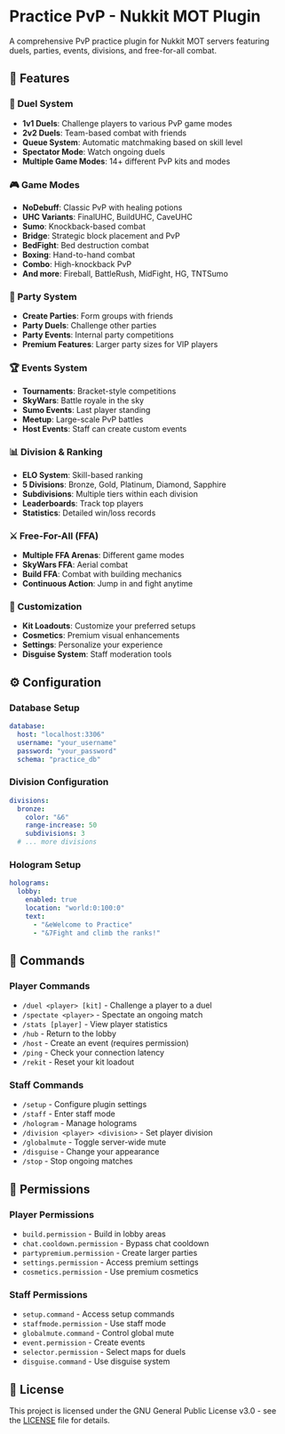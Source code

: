 # Practice PvP - Nukkit MOT Plugin

A comprehensive PvP practice plugin for Nukkit MOT servers featuring duels, parties, events, divisions, and free-for-all combat.

## 🚀 Features

### 🥊 Duel System
- **1v1 Duels**: Challenge players to various PvP game modes
- **2v2 Duels**: Team-based combat with friends
- **Queue System**: Automatic matchmaking based on skill level
- **Spectator Mode**: Watch ongoing duels
- **Multiple Game Modes**: 14+ different PvP kits and modes

### 🎮 Game Modes
- **NoDebuff**: Classic PvP with healing potions
- **UHC Variants**: FinalUHC, BuildUHC, CaveUHC
- **Sumo**: Knockback-based combat
- **Bridge**: Strategic block placement and PvP
- **BedFight**: Bed destruction combat
- **Boxing**: Hand-to-hand combat
- **Combo**: High-knockback PvP
- **And more**: Fireball, BattleRush, MidFight, HG, TNTSumo

### 🎉 Party System
- **Create Parties**: Form groups with friends
- **Party Duels**: Challenge other parties
- **Party Events**: Internal party competitions
- **Premium Features**: Larger party sizes for VIP players

### 🏆 Events System
- **Tournaments**: Bracket-style competitions
- **SkyWars**: Battle royale in the sky
- **Sumo Events**: Last player standing
- **Meetup**: Large-scale PvP battles
- **Host Events**: Staff can create custom events

### 📊 Division & Ranking
- **ELO System**: Skill-based ranking
- **5 Divisions**: Bronze, Gold, Platinum, Diamond, Sapphire
- **Subdivisions**: Multiple tiers within each division
- **Leaderboards**: Track top players
- **Statistics**: Detailed win/loss records

### ⚔️ Free-For-All (FFA)
- **Multiple FFA Arenas**: Different game modes
- **SkyWars FFA**: Aerial combat
- **Build FFA**: Combat with building mechanics
- **Continuous Action**: Jump in and fight anytime

### 🎨 Customization
- **Kit Loadouts**: Customize your preferred setups
- **Cosmetics**: Premium visual enhancements
- **Settings**: Personalize your experience
- **Disguise System**: Staff moderation tools

## ⚙️ Configuration

### Database Setup
```yaml
database:
  host: "localhost:3306"
  username: "your_username"
  password: "your_password"
  schema: "practice_db"
```

### Division Configuration
```yaml
divisions:
  bronze:
    color: "&6"
    range-increase: 50
    subdivisions: 3
  # ... more divisions
```

### Hologram Setup
```yaml
holograms:
  lobby:
    enabled: true
    location: "world:0:100:0"
    text:
      - "&eWelcome to Practice"
      - "&7Fight and climb the ranks!"
```

## 🎯 Commands

### Player Commands
- `/duel <player> [kit]` - Challenge a player to a duel
- `/spectate <player>` - Spectate an ongoing match
- `/stats [player]` - View player statistics
- `/hub` - Return to the lobby
- `/host` - Create an event (requires permission)
- `/ping` - Check your connection latency
- `/rekit` - Reset your kit loadout

### Staff Commands
- `/setup` - Configure plugin settings
- `/staff` - Enter staff mode
- `/hologram` - Manage holograms
- `/division <player> <division>` - Set player division
- `/globalmute` - Toggle server-wide mute
- `/disguise` - Change your appearance
- `/stop` - Stop ongoing matches

## 🔧 Permissions

### Player Permissions
- `build.permission` - Build in lobby areas
- `chat.cooldown.permission` - Bypass chat cooldown
- `partypremium.permission` - Create larger parties
- `settings.permission` - Access premium settings
- `cosmetics.permission` - Use premium cosmetics

### Staff Permissions
- `setup.command` - Access setup commands
- `staffmode.permission` - Use staff mode
- `globalmute.command` - Control global mute
- `event.permission` - Create events
- `selector.permission` - Select maps for duels
- `disguise.command` - Use disguise system

## 📝 License

This project is licensed under the GNU General Public License v3.0 - see the [LICENSE](LICENSE) file for details.